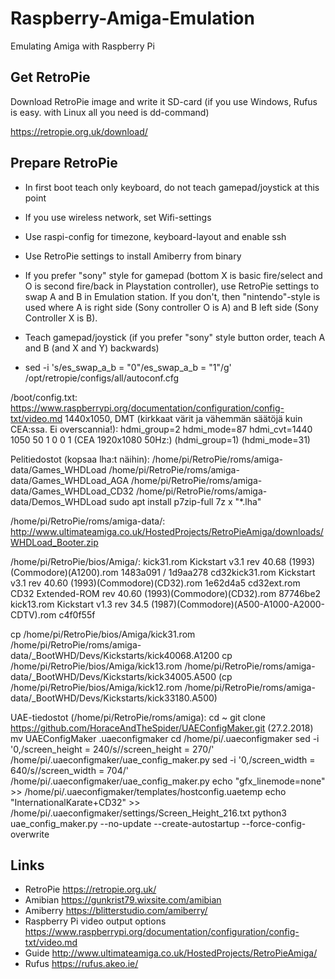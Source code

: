 # Raspberry-Amiga-Emulation
Emulating Amiga with Raspberry Pi

## Get RetroPie
Download RetroPie image and write it SD-card (if you use Windows, Rufus is easy. with Linux all you need is dd-command)

https://retropie.org.uk/download/

## Prepare RetroPie
- In first boot teach only keyboard, do not teach gamepad/joystick at this point
- If you use wireless network, set Wifi-settings
- Use raspi-config for timezone, keyboard-layout and enable ssh
- Use RetroPie settings to install Amiberry from binary
- If you prefer "sony" style for gamepad (bottom X is basic fire/select and O is second fire/back in Playstation controller), use RetroPie settings to swap A and B in Emulation station. If you don't, then "nintendo"-style is used where A is right side (Sony controller O is A) and B left side (Sony Controller X is B).
- Teach gamepad/joystick (if you prefer "sony" style button order, teach A and B (and X and Y) backwards)

- sed -i 's/es_swap_a_b = "0"/es_swap_a_b = "1"/g' /opt/retropie/configs/all/autoconf.cfg

/boot/config.txt:
https://www.raspberrypi.org/documentation/configuration/config-txt/video.md
1440x1050, DMT (kirkkaat värit ja vähemmän säätöjä kuin CEA:ssa. Ei overscannia!):
hdmi_group=2
hdmi_mode=87
hdmi_cvt=1440 1050 50 1 0 0 1
(CEA 1920x1080 50Hz:)
(hdmi_group=1)
(hdmi_mode=31)

Pelitiedostot (kopsaa lha:t näihin):
/home/pi/RetroPie/roms/amiga-data/Games_WHDLoad
/home/pi/RetroPie/roms/amiga-data/Games_WHDLoad_AGA
/home/pi/RetroPie/roms/amiga-data/Games_WHDLoad_CD32
/home/pi/RetroPie/roms/amiga-data/Demos_WHDLoad
sudo apt install p7zip-full
7z x "*.lha"

/home/pi/RetroPie/roms/amiga-data/:
http://www.ultimateamiga.co.uk/HostedProjects/RetroPieAmiga/downloads/WHDLoad_Booter.zip

/home/pi/RetroPie/bios/Amiga/:
kick31.rom	Kickstart v3.1 rev 40.68 (1993)(Commodore)(A1200).rom	1483a091 / 1d9aa278
cd32kick31.rom	Kickstart v3.1 rev 40.60 (1993)(Commodore)(CD32).rom	1e62d4a5
cd32ext.rom	CD32 Extended-ROM rev 40.60 (1993)(Commodore)(CD32).rom	87746be2
kick13.rom	Kickstart v1.3 rev 34.5 (1987)(Commodore)(A500-A1000-A2000-CDTV).rom	c4f0f55f

cp /home/pi/RetroPie/bios/Amiga/kick31.rom /home/pi/RetroPie/roms/amiga-data/_BootWHD/Devs/Kickstarts/kick40068.A1200
cp /home/pi/RetroPie/bios/Amiga/kick13.rom /home/pi/RetroPie/roms/amiga-data/_BootWHD/Devs/Kickstarts/kick34005.A500
(cp /home/pi/RetroPie/bios/Amiga/kick12.rom /home/pi/RetroPie/roms/amiga-data/_BootWHD/Devs/Kickstarts/kick33180.A500)

UAE-tiedostot (/home/pi/RetroPie/roms/amiga):
cd ~
git clone https://github.com/HoraceAndTheSpider/UAEConfigMaker.git (27.2.2018)
mv UAEConfigMaker .uaeconfigmaker
cd /home/pi/.uaeconfigmaker
sed -i '0,/screen_height = 240/s//screen_height = 270/' /home/pi/.uaeconfigmaker/uae_config_maker.py
sed -i '0,/screen_width = 640/s//screen_width = 704/' /home/pi/.uaeconfigmaker/uae_config_maker.py
echo "gfx_linemode=none" >> /home/pi/.uaeconfigmaker/templates/hostconfig.uaetemp
echo "InternationalKarate+CD32" >> /home/pi/.uaeconfigmaker/settings/Screen_Height_216.txt
python3 uae_config_maker.py --no-update --create-autostartup --force-config-overwrite



## Links
- RetroPie https://retropie.org.uk/
- Amibian https://gunkrist79.wixsite.com/amibian
- Amiberry https://blitterstudio.com/amiberry/
- Raspberry Pi video output options https://www.raspberrypi.org/documentation/configuration/config-txt/video.md
- Guide http://www.ultimateamiga.co.uk/HostedProjects/RetroPieAmiga/
- Rufus https://rufus.akeo.ie/
